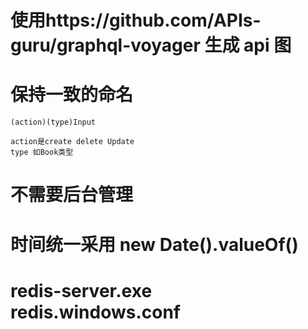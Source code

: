 # 使用https://github.com/APIs-guru/graphql-voyager 生成 api 图

# 保持一致的命名

```
(action)(type)Input

action是create delete Update
type 如Book类型
```

# 不需要后台管理

# 时间统一采用 new Date().valueOf()

# redis-server.exe redis.windows.conf
